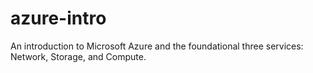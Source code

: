 # azure-intro
An introduction to Microsoft Azure and the foundational three services: Network, Storage, and Compute.
